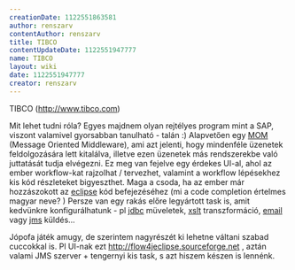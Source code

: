 ```yaml
---
creationDate: 1122551863581 
author: renszarv 
contentAuthor: renszarv 
title: TIBCO 
contentUpdateDate: 1122551947777 
name: TIBCO 
layout: wiki 
date: 1122551947777 
creator: renszarv 
---
```

 TIBCO (http://www.tibco.com)

Mit lehet tudni róla? Egyes majdnem olyan rejtélyes program mint a SAP, viszont valamivel gyorsabban tanulható - talán :)
 Alapvetően egy [MOM](MOM.html) (Message Oriented Middleware), ami azt jelenti, hogy mindenféle üzenetek feldolgozására lett kitalálva, illetve ezen üzenetek más rendszerekbe való juttatását tudja elvégezni. Ez meg van fejelve egy érdekes UI-al, ahol az ember workflow-kat rajzolhat / tervezhet, valamint a workflow lépésekhez kis kód részleteket bigyeszthet. Maga a csoda, ha az ember már hozzászokott az [eclipse](Eclipse.html) kód befejezéséhez (mi a code completion értelmes magyar neve? ) Persze van egy rakás előre legyártott task is, amit kedvünkre konfigurálhatunk - pl [jdbc](JDBC.html) müveletek, [xslt](XSLT.html) transzformáció, [email](email.html) vagy [jms](JMS.html) küldés...

 Jópofa játék amugy, de szerintem nagyrészét ki lehetne váltani szabad cuccokkal is. Pl UI-nak ezt http://flow4jeclipse.sourceforge.net , aztán valami JMS szerver + tengernyi kis task, s azt hiszem készen is lennénk.
